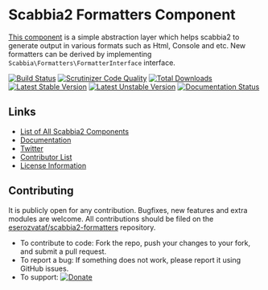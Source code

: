 # Scabbia2 Formatters Component

[This component](https://github.com/eserozvataf/scabbia2-formatters) is a simple abstraction layer which helps scabbia2 to generate output in various formats such as Html, Console and etc. New formatters can be derived by implementing `Scabbia\Formatters\FormatterInterface` interface.

[![Build Status](https://travis-ci.org/eserozvataf/scabbia2-formatters.png?branch=master)](https://travis-ci.org/eserozvataf/scabbia2-formatters)
[![Scrutinizer Code Quality](https://scrutinizer-ci.com/g/eserozvataf/scabbia2-formatters/badges/quality-score.png?b=master)](https://scrutinizer-ci.com/g/eserozvataf/scabbia2-formatters/?branch=master)
[![Total Downloads](https://poser.pugx.org/eserozvataf/scabbia2-formatters/downloads.png)](https://packagist.org/packages/eserozvataf/scabbia2-formatters)
[![Latest Stable Version](https://poser.pugx.org/eserozvataf/scabbia2-formatters/v/stable)](https://packagist.org/packages/eserozvataf/scabbia2-formatters)
[![Latest Unstable Version](https://poser.pugx.org/eserozvataf/scabbia2-formatters/v/unstable)](https://packagist.org/packages/eserozvataf/scabbia2-formatters)
[![Documentation Status](https://readthedocs.org/projects/scabbia2-documentation/badge/?version=latest)](https://readthedocs.org/projects/scabbia2-documentation)

## Links
- [List of All Scabbia2 Components](https://github.com/eserozvataf/scabbia2)
- [Documentation](https://readthedocs.org/projects/scabbia2-documentation)
- [Twitter](https://twitter.com/eserozvataf)
- [Contributor List](contributors.md)
- [License Information](LICENSE)


## Contributing
It is publicly open for any contribution. Bugfixes, new features and extra modules are welcome. All contributions should be filed on the [eserozvataf/scabbia2-formatters](https://github.com/eserozvataf/scabbia2-formatters) repository.

* To contribute to code: Fork the repo, push your changes to your fork, and submit a pull request.
* To report a bug: If something does not work, please report it using GitHub issues.
* To support: [![Donate](https://img.shields.io/gratipay/eserozvataf.svg)](https://gratipay.com/eserozvataf/)
